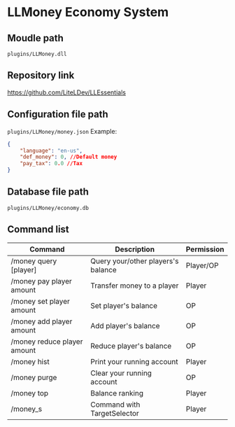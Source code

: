 # LLMoney Economy System

## Moudle path

`plugins/LLMoney.dll`

## Repository link

https://github.com/LiteLDev/LLEssentials

## Configuration file path

`plugins/LLMoney/money.json`
Example:
```json
{
    "language": "en-us",
    "def_money": 0, //Default money
    "pay_tax": 0.0 //Tax
}
```

## Database file path

`plugins/LLMoney/economy.db`

## Command list

| Command | Description | Permission |
| --- | --- | --- |
| /money query [player] | Query your/other players's balance | Player/OP |
| /money pay player amount | Transfer money to a player | Player |
| /money set player amount | Set player's balance | OP |
| /money add player amount | Add player's balance | OP |
| /money reduce player amount | Reduce player's balance | OP |
| /money hist | Print your running account | Player |
| /money purge | Clear your running account | OP |
| /money top | Balance ranking | Player |
| /money_s | Command with TargetSelector | Player |
